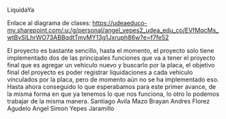 LiquidaYa

Enlace al diagrama de clases: https://udeaeduco-my.sharepoint.com/:u:/g/personal/angel_yepes2_udea_edu_co/EVfMqcMs_wtBvSILhrWO73ABBqdtTmyMY13g1Jxruph86w?e=f7fe52

El proyecto es bastante sencillo, hasta el momento, el proyecto solo tiene implementado dos de las principales funciones que va a tener el proyecto final que es agregar un vehiculo nuevo y buscarlo por la placa, el objetivo
final del proyecto es poder registrar liquidaciones a cada vehiculo vinculados por la placa, pero de momento aún no se ha implementado eso. Hasta ahora conseguido lo que esperabamos para este primer avance, de la misma
forma en que ya tenemos lo que nos funciona, lo otro lo podemos trabajar de la misma manera.
Santiago Avila Mazo
Brayan Andres Florez Agudelo
Angel Simon Yepes Jaramillo
